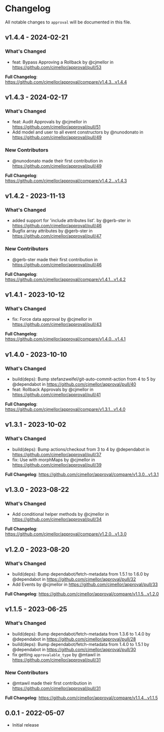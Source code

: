 # Changelog

All notable changes to `approval` will be documented in this file.

## v1.4.4 - 2024-02-21

### What's Changed

* feat: Bypass Approving a Rollback by @cjmellor in https://github.com/cjmellor/approval/pull/53

**Full Changelog**: https://github.com/cjmellor/approval/compare/v1.4.3...v1.4.4

## v1.4.3 - 2024-02-17

### What's Changed

* feat: Audit Approvals by @cjmellor in https://github.com/cjmellor/approval/pull/51
* Add model and user to all event constructors by @nunodonato in https://github.com/cjmellor/approval/pull/49

### New Contributors

* @nunodonato made their first contribution in https://github.com/cjmellor/approval/pull/49

**Full Changelog**: https://github.com/cjmellor/approval/compare/v1.4.2...v1.4.3

## v1.4.2 - 2023-11-13

### What's Changed

- added support for 'include attributes list'. by @gerb-ster in https://github.com/cjmellor/approval/pull/46
- Bugfix array attributes by @gerb-ster in https://github.com/cjmellor/approval/pull/47

### New Contributors

- @gerb-ster made their first contribution in https://github.com/cjmellor/approval/pull/46

**Full Changelog**: https://github.com/cjmellor/approval/compare/v1.4.1...v1.4.2

## v1.4.1 - 2023-10-12

### What's Changed

- fix: Force data approval by @cjmellor in https://github.com/cjmellor/approval/pull/43

**Full Changelog**: https://github.com/cjmellor/approval/compare/v1.4.0...v1.4.1

## v1.4.0 - 2023-10-10

### What's Changed

- build(deps): Bump stefanzweifel/git-auto-commit-action from 4 to 5 by @dependabot in https://github.com/cjmellor/approval/pull/40
- feat: Rollback Approvals by @cjmellor in https://github.com/cjmellor/approval/pull/41

**Full Changelog**: https://github.com/cjmellor/approval/compare/v1.3.1...v1.4.0

## v1.3.1 - 2023-10-02

### What's Changed

- build(deps): Bump actions/checkout from 3 to 4 by @dependabot in https://github.com/cjmellor/approval/pull/37
- fix: Use with morphMaps by @cjmellor in https://github.com/cjmellor/approval/pull/39

**Full Changelog**: https://github.com/cjmellor/approval/compare/v1.3.0...v1.3.1

## v1.3.0 - 2023-08-22

### What's Changed

- Add conditional helper methods by @cjmellor in https://github.com/cjmellor/approval/pull/34

**Full Changelog**: https://github.com/cjmellor/approval/compare/v1.2.0...v1.3.0

## v1.2.0 - 2023-08-20

### What's Changed

- build(deps): Bump dependabot/fetch-metadata from 1.5.1 to 1.6.0 by @dependabot in https://github.com/cjmellor/approval/pull/32
- Add Events by @cjmellor in https://github.com/cjmellor/approval/pull/33

**Full Changelog**: https://github.com/cjmellor/approval/compare/v1.1.5...v1.2.0

## v1.1.5 - 2023-06-25

### What's Changed

- build(deps): Bump dependabot/fetch-metadata from 1.3.6 to 1.4.0 by @dependabot in https://github.com/cjmellor/approval/pull/28
- build(deps): Bump dependabot/fetch-metadata from 1.4.0 to 1.5.1 by @dependabot in https://github.com/cjmellor/approval/pull/30
- fix getting `approvalable_type` by @mtawil in https://github.com/cjmellor/approval/pull/31

### New Contributors

- @mtawil made their first contribution in https://github.com/cjmellor/approval/pull/31

**Full Changelog**: https://github.com/cjmellor/approval/compare/v1.1.4...v1.1.5

## 0.0.1 - 2022-05-07

- Initial release
